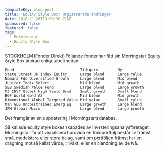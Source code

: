 ```yaml
---
templateKey: blog-post
title: 'Equity Style Box: Registrerade ändringar'
date: 2018-11-26T13:09:38.726Z
sponsored: false
featured: false
tags:
  - Morningstar
  - Equity Style Box
---
```

STOCKHOLM (Fonder Direkt) Följande fonder har fått sin Morningstar Equity Style Box ändrad enligt tabell nedan:

```
Fond                              Tidigare         Ny          
State Street UK Index Equity      Large blend      Large value 
Nomura Fds Diversified Growth     Large blend      Mid blend   
Jupiter India Select              Mid blend        Mid growth  
SEB Swedish Value Fund            Large blend      Large growth
MS INVF Global High Yield Bond    Small growth     Small blend 
BGF World Gold A2                 Mid blend        Mid growth  
Dimensional Global Targeted Value Mid value        Small value 
Man GLG Unconstrained Emerg Eq    Large growth     Large blend 
JPM Global Macro                  Large blend      Large growth

```

Det framgår av en uppdatering i Morningstars databas.


Så kallade equity style boxes skapades av investeringsanalysföretaget Morningstar för att visualisera huruvida en fondportfölj består av främst små, medelstora eller stora bolag, samt om portföljen främst har en dragning mot så kallat värde, tillväxt, eller en blandning av de två.
